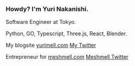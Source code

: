 ### Howdy?   I'm Yuri Nakanishi.

Software Engineer at Tokyo.

Python, GO, Typescript, Three.js, React, Blender.

My blogsite [yurimell.com](yurimell.com)
[My Twitter](https://twitter.com/yurinakanishi58)

Entrepreneur for [meshmell.com](meshmell.com)
[Meshmell Twitter](https://meshmell6174)



